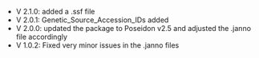 - V 2.1.0: added a .ssf file
- V 2.0.1: Genetic_Source_Accession_IDs added
- V 2.0.0: updated the package to Poseidon v2.5 and adjusted the .janno file accordingly
- V 1.0.2: Fixed very minor issues in the .janno files
